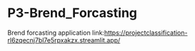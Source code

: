 # P3-Brend_Forcasting

Brend forcasting application link:https://projectclassification-rl6zqecnj7bl7e5rpxakzx.streamlit.app/
